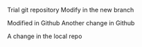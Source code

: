 Trial git repository
Modify in the new branch

Modified in Github
Another change in Github

A change in the local repo
